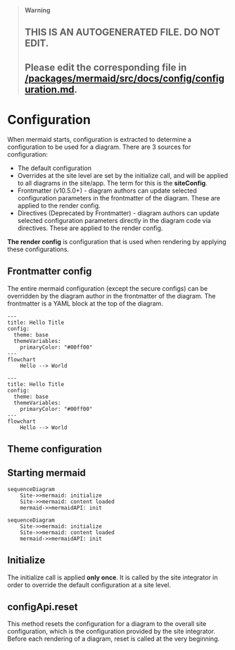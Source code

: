 > **Warning**
>
> ## THIS IS AN AUTOGENERATED FILE. DO NOT EDIT.
>
> ## Please edit the corresponding file in [/packages/mermaid/src/docs/config/configuration.md](../../packages/mermaid/src/docs/config/configuration.md).

# Configuration

When mermaid starts, configuration is extracted to determine a configuration to be used for a diagram. There are 3 sources for configuration:

- The default configuration
- Overrides at the site level are set by the initialize call, and will be applied to all diagrams in the site/app. The term for this is the **siteConfig**.
- Frontmatter (v10.5.0+) - diagram authors can update selected configuration parameters in the frontmatter of the diagram. These are applied to the render config.
- Directives (Deprecated by Frontmatter) - diagram authors can update selected configuration parameters directly in the diagram code via directives. These are applied to the render config.

**The render config** is configuration that is used when rendering by applying these configurations.

## Frontmatter config

The entire mermaid configuration (except the secure configs) can be overridden by the diagram author in the frontmatter of the diagram. The frontmatter is a YAML block at the top of the diagram.

```mermaid-example
---
title: Hello Title
config:
  theme: base
  themeVariables:
    primaryColor: "#00ff00"
---
flowchart
    Hello --> World

```

```mermaid
---
title: Hello Title
config:
  theme: base
  themeVariables:
    primaryColor: "#00ff00"
---
flowchart
    Hello --> World

```

## Theme configuration

## Starting mermaid

```mermaid-example
sequenceDiagram
    Site->>mermaid: initialize
    Site->>mermaid: content loaded
    mermaid->>mermaidAPI: init
```

```mermaid
sequenceDiagram
    Site->>mermaid: initialize
    Site->>mermaid: content loaded
    mermaid->>mermaidAPI: init
```

## Initialize

The initialize call is applied **only once**. It is called by the site integrator in order to override the default configuration at a site level.

## configApi.reset

This method resets the configuration for a diagram to the overall site configuration, which is the configuration provided by the site integrator. Before each rendering of a diagram, reset is called at the very beginning.
